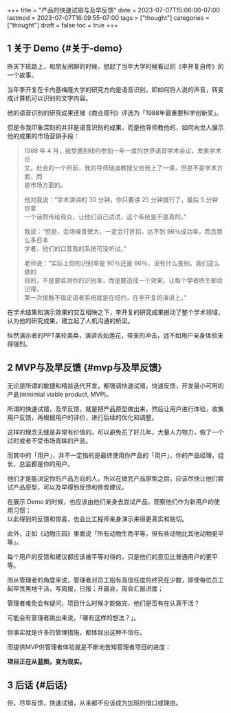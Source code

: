 +++
title = "产品的快速试错与及早反馈"
date = 2023-07-07T15:06:00-07:00
lastmod = 2023-07-07T16:09:55-07:00
tags = ["thought"]
categories = ["thought"]
draft = false
toc = true
+++

## <span class="section-num">1</span> 关于 Demo {#关于-demo}

昨天下班路上，和朋友闲聊的时候，想起了当年大学时候看过的《李开复自传》的一个故事。 <br/>

当年李开复在卡内基梅隆大学的研究方向是语音识别，即如何将人说的声音，转变成计算机可以识别的文字内容。 <br/>

他的语音识别的研究成果还被《商业周刊》评选为「1988年最重要科学创新奖」。 <br/>

但是令我印象深刻的并非是语音识别的成果，而是他导师教他的，如何向世人展示他的成果的市场营销手段： <br/>

> 1988 年 4 月，我受邀到纽约参加一年一度的世界语音学术会议，发表学术论 <br/>
> 文。赴会的一个月前，我的导师瑞迪教授又给我上了一课，但是不是学术方面，而 <br/>
> 是市场方面的。 <br/>
> 
> 他对我说：“学术演讲的 30 分钟，你只要讲 25 分钟就行了，最后 5 分钟你拿 <br/>
> 一个话筒传给观众，让他们自己试试，这个系统是不是真的。” <br/>
> 
> 我说：“但是，会场噪音很大，一定会打折扣，达不到 96％成功率，而且那么多日本 <br/>
> 学者，他们的口音我的系统可没听过。” <br/>
> 
> 老师说：“实际上你的识别率是 90％还是 96％，没有什么差别。我们这么做的 <br/>
> 目的，不是要监测你的识别率，而是要造成一个效果，让每个学者终生都会记得， <br/>
> 第一次接触不指定语者系统就是在纽约，在李开复的演讲上。” <br/>

在学术结果和演示效果的交互相映之下，李开复的研究成果撼动了整个学术领域，认为他的研究成果，建立起了人机沟通的桥梁。 <br/>

纵然演示者的PPT美轮美奂，演讲舌灿莲花，带来的冲击，远不如用户亲身体验来得强烈。 <br/>


## <span class="section-num">2</span> MVP与及早反馈 {#mvp与及早反馈}

无论是所谓的敏捷和精益迭代开发，都强调快速试错，快速反馈，开发最小可用的产品(minimial viable product, MVP)。 <br/>

所谓的快速试错，及早反馈，就是把产品原型做出来，然后让用户进行体验，收集用户反馈，再根据用户的评价，进行后续的优化和调整。 <br/>

这样的理念无缝是非常有价值的，可以避免花了好几年，大量人力物力，做了一个过时或者不受市场青睐的产品。 <br/>

而其中的「用户」，并不一定指的是最终使用你产品的「用户」，你的产品经理，组长，总监都是你的用户。 <br/>

他们才是能决定你的产品方向的人，所以在做完产品原型之后，应该尽快让他们尝试产品原型，可以及早得到反馈和修改建议。 <br/>

在展示 Demo 的时候，也应该由他们亲身去尝试产品，观察他们作为新用户的使用习惯； <br/>
以此得到的反馈和惊喜，也会比工程师亲身演示来得更真实和贴切。 <br/>

此外，正如《动物庄园》里面说「所有动物生而平等，但有些动物比其他动物更平等」。 <br/>

每个用户的反馈和建议都应该被平等对待的，只是他们的意见比普通用户的更平等。 <br/>

而从管理者的角度来说，管理者对员工抱有高信任度的终究在少数，即使每位员工起早贪黑地干活，写周报，日报；开晨会，周会汇报进度； <br/>

管理者难免会有疑问，项目什么时候才能做完，他们是否有在认真干活？ <br/>

可能会有管理者跳出来说，「哪有这样的想法？」。 <br/>

但事实就是许多的管理措施，都体现出这种不信任。 <br/>

而提供MVP供管理者体验就是不断地告知管理者项目的进度： <br/>

****项目正在从蓝图，变为现实。**** <br/>


## <span class="section-num">3</span> 后话 {#后话}

但，尽早反馈，快速试错，从来都不应该成为加班的借口或理由。 <br/>

